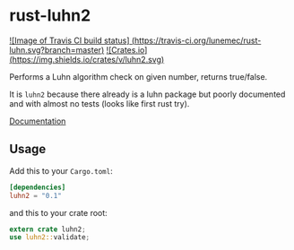 # rust-luhn2
[![Image of Travis CI build status]
(https://travis-ci.org/lunemec/rust-luhn.svg?branch=master)](https://travis-ci.org/lunemec/rust-luhn)
[![Crates.io]
(https://img.shields.io/crates/v/luhn2.svg)](https://crates.io/crates/luhn2)

Performs a Luhn algorithm check on given number, returns true/false.

It is `luhn2` because there already is a luhn package but poorly 
documented and with almost no tests (looks like first rust try).

[Documentation](https://lunemec.github.io/rust-luhn/)

## Usage

Add this to your `Cargo.toml`:

```toml
[dependencies]
luhn2 = "0.1"
```

and this to your crate root:

```rust
extern crate luhn2;
use luhn2::validate;
```

